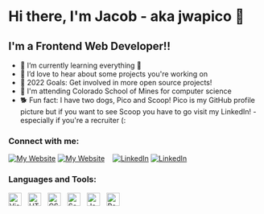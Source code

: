 # Hi there, I'm Jacob - aka jwapico 👋 

## I'm a Frontend Web Developer!!

- 🌱 I’m currently learning everything 🤣
- 👯 I’d love to hear about some projects you're working on
- 🥅 2022 Goals: Get involved in more open source projects!
- 🏫 I'm attending Colorado School of Mines for computer science
- 🐕 Fun fact: I have two dogs, Pico and Scoop! Pico is my GitHub profile picture but if you want to see Scoop you have to go visit my LinkedIn! - especially if you're a recruiter (:

### Connect with me:

[![My Website](./img/globe-light.svg)](https://mywebsitehere.com#gh-light-mode-only)
[![My Website](./img/globe-dark.svg)](https://mywebsitehere.com#gh-dark-mode-only)
&nbsp;&nbsp;
[![LinkedIn](./img/linkedin-light.svg)](https://www.linkedin.com/in/jacob-altizer-32a0b823b/#gh-light-mode-only)
[![LinkedIn](./img/linkedin-dark.svg)](https://www.linkedin.com/in/jacob-altizer-32a0b823b/#gh-dark-mode-only)

### Languages and Tools:

<img align="left" alt="Visual Studio Code" width="26px" src="https://cdn.jsdelivr.net/gh/devicons/devicon/icons/vscode/vscode-original.svg" style="padding-right:10px;" />
<img align="left" alt="HTML5" width="26px" src="https://cdn.jsdelivr.net/gh/devicons/devicon/icons/html5/html5-original.svg" style="padding-right:10px;" />
<img align="left" alt="CSS3" width="26px" src="https://cdn.jsdelivr.net/gh/devicons/devicon/icons/css3/css3-original.svg" style="padding-right:10px;" />
<img align="left" alt="Sass" width="26px" src="https://cdn.jsdelivr.net/gh/devicons/devicon/icons/sass/sass-original.svg" style="padding-right:10px;" />
<img align="left" alt="JavaScript" width="26px" src="https://cdn.jsdelivr.net/gh/devicons/devicon/icons/javascript/javascript-original.svg" style="padding-right:10px;" />
<img align="left" alt="React" width="26px" src="https://cdn.jsdelivr.net/gh/devicons/devicon/icons/react/react-original.svg" style="padding-right:10px;" />
